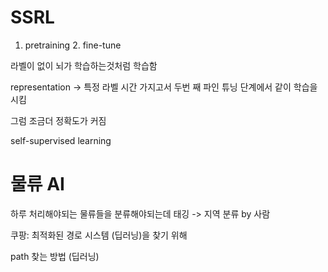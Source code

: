 # SSRL

1. pretraining 2. fine-tune



라벨이 없이 뇌가 학습하는것처럼 학습함

representation -> 특정 라벨 시간 가지고서 두번 째 파인 튜닝 단계에서 같이 학습을 시킴

그럼 조금더 정확도가 커짐

self-supervised learning



# 물류 AI

하루 처리해야되는 물류들을 분류해야되는데 태깅 -> 지역 분류 by 사람

쿠팡: 최적화된 경로 시스템 (딥러닝)을 찾기 위해  

path 찾는 방법 (딥러닝)
